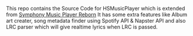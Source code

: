 This repo contains the Source Code for HSMusicPlayer which is extended from [Symphony Music Player Reborn](https://github.com/projjalsengupta/SymphonyMusicPlayerReborn)
It has some extra features like Album art creater, song metadata finder using Spotify API & Napster API and also LRC parser which will give realtime lyrics when LRC is passed. 
